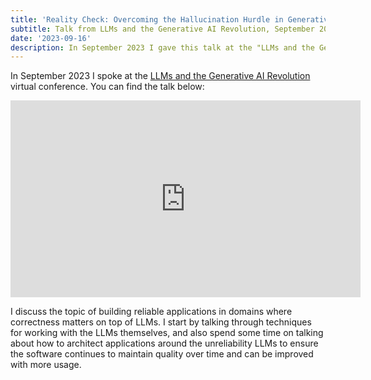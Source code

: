 ```yaml
---
title: 'Reality Check: Overcoming the Hallucination Hurdle in Generative AI'
subtitle: Talk from LLMs and the Generative AI Revolution, September 2023
date: '2023-09-16'
description: In September 2023 I gave this talk at the "LLMs and the Generative AI Revolution" virual conference put on by the AI Infrastructure Alliance. I talk about how to build reliable software on top of LLMs despite their propensity to hallucinate.
---
```


In September 2023 I spoke at the [LLMs and the Generative AI Revolution](https://community.ai-infrastructure.org/public/events/llms-and-the-generative-ai-revolution-2023-09-14) virtual conference. You can find the talk below:

<div class="flex flex-col items-center">
    <iframe width="560" height="315" src="https://www.youtube.com/embed/CJKth2WROVY?si=GgN3o4MALGmTBX61" title="YouTube video player" frameborder="0" allow="accelerometer; autoplay; clipboard-write; encrypted-media; gyroscope; picture-in-picture; web-share" allowfullscreen></iframe>
</div>

I discuss the topic of building reliable applications in domains where correctness matters on top of LLMs. I start by talking through techniques for working with the LLMs themselves, and also spend some time on talking about how to architect applications around the unreliability LLMs to ensure the software continues to maintain quality over time and can be improved with more usage. 
